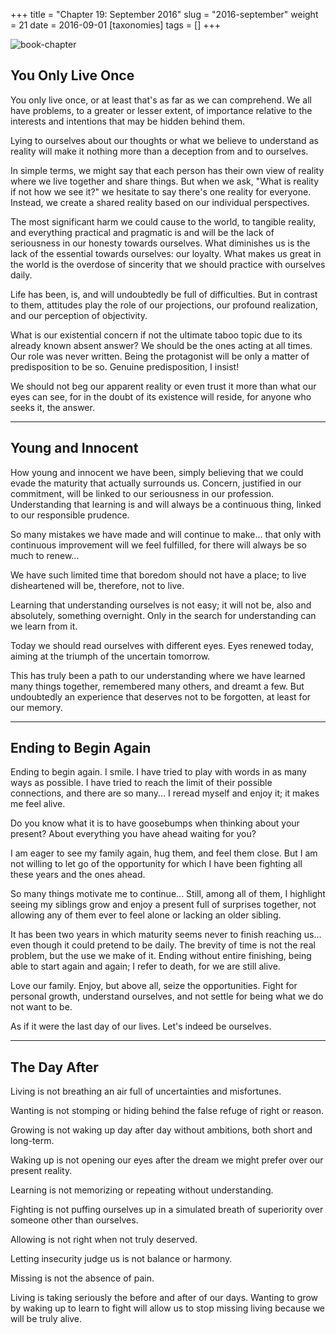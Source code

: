 +++
title = "Chapter 19: September 2016"
slug = "2016-september"
weight = 21
date = 2016-09-01
[taxonomies]
tags = []
+++

![book-chapter](/images/books/oeur/19.jpg)

## You Only Live Once

You only live once, or at least that's as far as we can comprehend. We all have problems, to a greater or lesser extent, of importance relative to the interests and intentions that may be hidden behind them.

Lying to ourselves about our thoughts or what we believe to understand as reality will make it nothing more than a deception from and to ourselves.

In simple terms, we might say that each person has their own view of reality where we live together and share things. But when we ask, "What is reality if not how we see it?" we hesitate to say there's one reality for everyone. Instead, we create a shared reality based on our individual perspectives.

The most significant harm we could cause to the world, to tangible reality, and everything practical and pragmatic is and will be the lack of seriousness in our honesty towards ourselves. What diminishes us is the lack of the essential towards ourselves: our loyalty. What makes us great in the world is the overdose of sincerity that we should practice with ourselves daily.

Life has been, is, and will undoubtedly be full of difficulties. But in contrast to them, attitudes play the role of our projections, our profound realization, and our perception of objectivity.

What is our existential concern if not the ultimate taboo topic due to its already known absent answer? We should be the ones acting at all times. Our role was never written. Being the protagonist will be only a matter of predisposition to be so. Genuine predisposition, I insist!

We should not beg our apparent reality or even trust it more than what our eyes can see, for in the doubt of its existence will reside, for anyone who seeks it, the answer.

---

## Young and Innocent

How young and innocent we have been, simply believing that we could evade the maturity that actually surrounds us. Concern, justified in our commitment, will be linked to our seriousness in our profession. Understanding that learning is and will always be a continuous thing, linked to our responsible prudence.

So many mistakes we have made and will continue to make... that only with continuous improvement will we feel fulfilled, for there will always be so much to renew...

We have such limited time that boredom should not have a place; to live disheartened will be, therefore, not to live.

Learning that understanding ourselves is not easy; it will not be, also and absolutely, something overnight. Only in the search for understanding can we learn from it.

Today we should read ourselves with different eyes. Eyes renewed today, aiming at the triumph of the uncertain tomorrow.

This has truly been a path to our understanding where we have learned many things together, remembered many others, and dreamt a few. But undoubtedly an experience that deserves not to be forgotten, at least for our memory.

--- 

## Ending to Begin Again

Ending to begin again. I smile. I have tried to play with words in as many ways as possible. I have tried to reach the limit of their possible connections, and there are so many... I reread myself and enjoy it; it makes me feel alive.

Do you know what it is to have goosebumps when thinking about your present? About everything you have ahead waiting for you?

I am eager to see my family again, hug them, and feel them close. But I am not willing to let go of the opportunity for which I have been fighting all these years and the ones ahead.

So many things motivate me to continue... Still, among all of them, I highlight seeing my siblings grow and enjoy a present full of surprises together, not allowing any of them ever to feel alone or lacking an older sibling.

It has been two years in which maturity seems never to finish reaching us... even though it could pretend to be daily. The brevity of time is not the real problem, but the use we make of it. Ending without entire finishing, being able to start again and again; I refer to death, for we are still alive.

Love our family. Enjoy, but above all, seize the opportunities. Fight for personal growth, understand ourselves, and not settle for being what we do not want to be.

As if it were the last day of our lives. Let's indeed be ourselves.

---

## The Day After

Living is not breathing an air full of uncertainties and misfortunes.

Wanting is not stomping or hiding behind the false refuge of right or reason.

Growing is not waking up day after day without ambitions, both short and long-term.

Waking up is not opening our eyes after the dream we might prefer over our present reality.

Learning is not memorizing or repeating without understanding.

Fighting is not puffing ourselves up in a simulated breath of superiority over someone other than ourselves.

Allowing is not right when not truly deserved.

Letting insecurity judge us is not balance or harmony.

Missing is not the absence of pain.

Living is taking seriously the before and after of our days. Wanting to grow by waking up to learn to fight will allow us to stop missing living because we will be truly alive.
